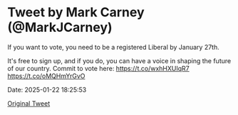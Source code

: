 # Tweet by Mark Carney (@MarkJCarney)

If you want to vote, you need to be a registered Liberal by January 27th.

It's free to sign up, and if you do, you can have a voice in shaping the future of our country. Commit to vote here: https://t.co/wxhHXUIqR7 https://t.co/oMQHmYrGvO

Date: 2025-01-22 18:25:53

[Original Tweet](https://x.com/MarkJCarney/status/1882132592746725857)
